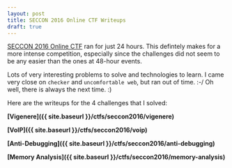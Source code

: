 ```yaml
---
layout: post
title: SECCON 2016 Online CTF Writeups
draft: true
---
```


[SECCON 2016 Online CTF](https://ctftime.org/event/354) ran for just 24 hours. This defintely makes for a more intense competition, especially since the challenges did not seem to be any easier than the ones at 48-hour events.

Lots of very interesting problems to solve and technologies to learn. I came very close on ```checker``` and ```uncomfortable web```, but ran out of time. :-/ Oh well, there is always the next time. :)

Here are the writeups for the 4 challenges that I solved:

**[Vigenere]({{ site.baseurl }}/ctfs/seccon2016/vigenere)**

**[VoIP]({{ site.baseurl }}/ctfs/seccon2016/voip)**

**[Anti-Debugging]({{ site.baseurl }}/ctfs/seccon2016/anti-debugging)**

**[Memory Analysis]({{ site.baseurl }}/ctfs/seccon2016/memory-analysis)**
